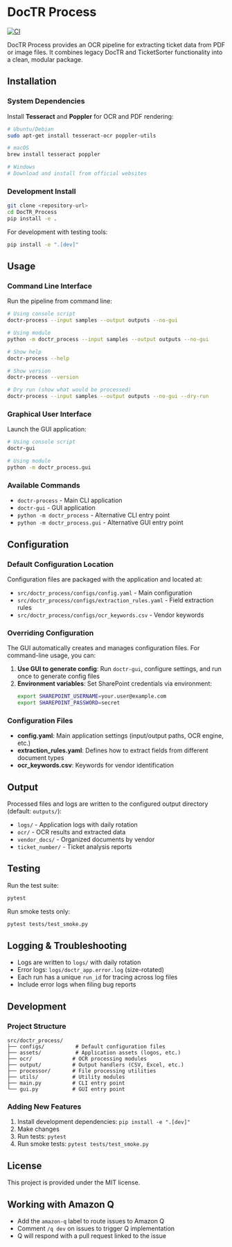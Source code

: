 # DocTR Process

[![CI](https://github.com/USERNAME/DocTR_Process/workflows/CI/badge.svg)](https://github.com/USERNAME/DocTR_Process/actions)

DocTR Process provides an OCR pipeline for extracting ticket data from PDF or image files. It combines legacy DocTR and TicketSorter functionality into a clean, modular package.

## Installation

### System Dependencies

Install **Tesseract** and **Poppler** for OCR and PDF rendering:

```bash
# Ubuntu/Debian
sudo apt-get install tesseract-ocr poppler-utils

# macOS
brew install tesseract poppler

# Windows
# Download and install from official websites
```

### Development Install

```bash
git clone <repository-url>
cd DocTR_Process
pip install -e .
```

For development with testing tools:

```bash
pip install -e ".[dev]"
```

## Usage

### Command Line Interface

Run the pipeline from command line:

```bash
# Using console script
doctr-process --input samples --output outputs --no-gui

# Using module
python -m doctr_process --input samples --output outputs --no-gui

# Show help
doctr-process --help

# Show version
doctr-process --version

# Dry run (show what would be processed)
doctr-process --input samples --output outputs --no-gui --dry-run
```

### Graphical User Interface

Launch the GUI application:

```bash
# Using console script
doctr-gui

# Using module
python -m doctr_process.gui
```

### Available Commands

- `doctr-process` - Main CLI application
- `doctr-gui` - GUI application
- `python -m doctr_process` - Alternative CLI entry point
- `python -m doctr_process.gui` - Alternative GUI entry point

## Configuration

### Default Configuration Location

Configuration files are packaged with the application and located at:
- `src/doctr_process/configs/config.yaml` - Main configuration
- `src/doctr_process/configs/extraction_rules.yaml` - Field extraction rules
- `src/doctr_process/configs/ocr_keywords.csv` - Vendor keywords

### Overriding Configuration

The GUI automatically creates and manages configuration files. For command-line usage, you can:

1. **Use GUI to generate config**: Run `doctr-gui`, configure settings, and run once to generate config files
2. **Environment variables**: Set SharePoint credentials via environment:
   ```bash
   export SHAREPOINT_USERNAME=your.user@example.com
   export SHAREPOINT_PASSWORD=secret
   ```

### Configuration Files

- **config.yaml**: Main application settings (input/output paths, OCR engine, etc.)
- **extraction_rules.yaml**: Defines how to extract fields from different document types
- **ocr_keywords.csv**: Keywords for vendor identification

## Output

Processed files and logs are written to the configured output directory (default: `outputs/`):

- `logs/` - Application logs with daily rotation
- `ocr/` - OCR results and extracted data
- `vendor_docs/` - Organized documents by vendor
- `ticket_number/` - Ticket analysis reports

## Testing

Run the test suite:

```bash
pytest
```

Run smoke tests only:

```bash
pytest tests/test_smoke.py
```

## Logging & Troubleshooting

- Logs are written to `logs/` with daily rotation
- Error logs: `logs/doctr_app.error.log` (size-rotated)
- Each run has a unique `run_id` for tracing across log files
- Include error logs when filing bug reports

## Development

### Project Structure

```
src/doctr_process/
├── configs/          # Default configuration files
├── assets/           # Application assets (logos, etc.)
├── ocr/             # OCR processing modules
├── output/          # Output handlers (CSV, Excel, etc.)
├── processor/       # File processing utilities
├── utils/           # Utility modules
├── main.py          # CLI entry point
└── gui.py           # GUI entry point
```

### Adding New Features

1. Install development dependencies: `pip install -e ".[dev]"`
2. Make changes
3. Run tests: `pytest`
4. Run smoke tests: `pytest tests/test_smoke.py`

## License

This project is provided under the MIT license.

## Working with Amazon Q

- Add the `amazon-q` label to route issues to Amazon Q
- Comment `/q dev` on issues to trigger Q implementation
- Q will respond with a pull request linked to the issue